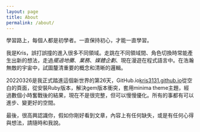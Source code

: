 ```yaml
---
layout: page
title: About
permalink: /about/
---
```


學習路上，每個人都是初學者。一直保持初心，才能一直學習。

我是Kris，誤打誤撞的進入很多不同領域。走跳在不同領域間、角色切換時常能產生出新的想法，走過*擺過地攤*、*業務*、*媒體企劃*、現在漫遊在程式語言中。在浩瀚無敵的宇宙中，試圖釐清重要的概念和清晰的邏輯。

20220326是我正式踏進這個新世界的第26天，GitHub.io[kris3131.github.io](https://kris3131.github.io/)從空白的頁面，從安裝Ruby版本，解決gem版本衝突，套用minima theme主題，經過數個小時奮戰後的結果，現在不是很完整，但可以慢慢優化。所有的事都有可以進步、變更好的空間。

最後，很高興認識你，假如你剛好看到文章，內容上有任何缺失，或是有任何心得與想法，請隨時和我說。




